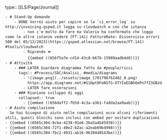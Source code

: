 type:: [[LS/Page/Journal]]

	- # Stand-Up domande
		- DONE Vorrei aiuto per capire se la `ci_error_log` su http://invoicing.gsped.it logga su cloudwatch e con che istanza
			- non c'e molto da fare ma Valerio ha confermato che logga come le altre istanze vedere [FT-141| FattureRate: Disservizio errori 500 del 05/12/2023](https://gsped.atlassian.net/browse/FT-141) #tools/cloudwatch
			- Riprendo ⏩️
			  {{embed ((656f5a7e-cd14-43c8-b67b-15909aadb4d8))}}
	- # Attivitá
		- ### LATER Guardare diagramma fatto da #people/ricci 
		  tags:: #Process/SDC/Analisi, #media/diagrams
			- ![image.png](../assets/image_1701796762482_0.png)
			  https://app.diagrams.net/#G1Hpt0FeNSfG-OTYIeEGBhOePn7fZ3GBzU
			- LATER fare osserazioni
		- ### Riunione sviluppo di oggi
		  collapsed:: true
			- {{embed ((656daff2-fb5d-4c3a-a3b1-fadda2aa9aab))}}
	- # Aiuto compilazione
	  Se hai bisogno di aiuto nelle compilazioni ecco alcuni riferimenti utili, questi blocchi sono inclusi con embed per evitare duplicazioni
	- {{embed ((6565c304-9cba-4238-91e6-36a5a4b45930))}}
	- {{embed ((6565c304-72f1-40e2-b2ac-a2eab69b4998))}}
	- {{embed ((6565c304-fbc2-4931-ab16-96384d8543be))}}